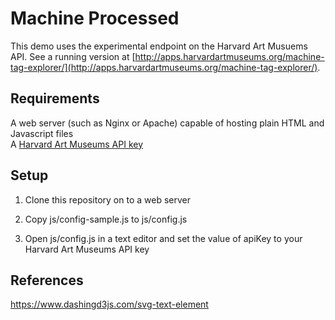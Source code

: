 # Machine Processed

This demo uses the experimental endpoint on the Harvard Art Musuems API. See a running version at [http://apps.harvardartmuseums.org/machine-tag-explorer/](http://apps.harvardartmuseums.org/machine-tag-explorer/).

## Requirements

A web server (such as Nginx or Apache) capable of hosting plain HTML and Javascript files  
A [Harvard Art Museums API key](http://www.harvardartmuseums.org/collections/api)  

## Setup

1. Clone this repository on to a web server

2. Copy js/config-sample.js to js/config.js

3. Open js/config.js in a text editor and set the value of apiKey to your Harvard Art Museums API key 

## References

https://www.dashingd3js.com/svg-text-element
